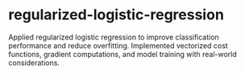 # regularized-logistic-regression
Applied regularized logistic regression to improve classification performance and reduce overfitting. Implemented vectorized cost functions, gradient computations, and model training with real-world considerations.
